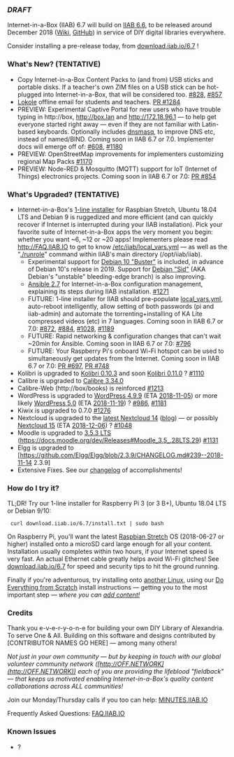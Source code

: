 ### _**DRAFT**_

Internet-in-a-Box (IIAB) 6.7 will build on [IIAB 6.6](https://github.com/iiab/iiab/wiki/IIAB-6.6-Release-Notes), to be released around December 2018 ([Wiki](http://wiki.laptop.org/go/IIAB/6.7), [GitHub](https://github.com/iiab/iiab/milestone/4)) in service of DIY digital libraries everywhere.

Consider installing a pre-release today, from <a href=http://download.iiab.io/6.7/>download.iiab.io/6.7</a> !

### What's New? (TENTATIVE)

* Copy Internet-in-a-Box Content Packs to (and from) USB sticks and portable disks.  If a teacher's own ZIM files on a USB stick can be hot-plugged into Internet-in-a-Box, that will be considered too.  [#828](https://github.com/iiab/iiab/issues/828), [#857](https://github.com/iiab/iiab/issues/857)
* [Lokole](https://ascoderu.ca/) offline email for students and teachers.  [PR #1284](https://github.com/iiab/iiab/pull/1284)
* PREVIEW: Experimental Captive Portal for new users who have trouble typing in http://box, http://box.lan and http://172.18.96.1 &mdash; to help get everyone started right away &mdash; even if they are not familiar with Latin-based keyboards.  Optionally includes [dnsmasq](https://github.com/iiab/iiab/blob/master/vars/local_vars_medium.yml#L50-L58), to improve DNS etc, instead of named/BIND.  Coming soon in IIAB 6.7 or 7.0.  Implementer docs will emerge off of:  [#608](https://github.com/iiab/iiab/issues/608), [#1180](https://github.com/iiab/iiab/pull/1180)
* PREVIEW: OpenStreetMap improvements for implementers customizing regional Map Packs  [#1170](https://github.com/iiab/iiab/issues/1170)
* PREVIEW: Node-RED & Mosquitto (MQTT) support for IoT (Internet of Things) electronics projects.  Coming soon in IIAB 6.7 or 7.0:  [PR #854](https://github.com/iiab/iiab/pull/854)

### What's Upgraded? (TENTATIVE)

* Internet-in-a-Box's [1-line installer](http://download.iiab.io/6.7/) for Raspbian Stretch, Ubuntu 18.04 LTS and Debian 9 is ruggedized and more efficient (and can quickly recover if Internet is interrupted during your IIAB installation).  Pick your favorite suite of Internet-in-a-Box apps the very moment you begin: whether you want ~6, ~12 or ~20 apps!  Implementers please read http://FAQ.IIAB.IO to get to know [/etc/iiab/local_vars.yml](http://wiki.laptop.org/go/IIAB/local_vars.yml) — as well as the "[./runrole](https://github.com/iiab/iiab/blob/master/runrole)" command within IIAB's main directory (/opt/iiab/iiab).
  * Experimental support for [Debian 10 "Buster"](https://www.debian.org/devel/debian-installer/) is included, in advance of Debian 10's release in 2019.  Support for [Debian "Sid"](http://cdimage.debian.org/cdimage/daily-builds/sid_d-i/current/amd64/iso-cd/) (AKA Debian's "unstable" bleeding-edge branch) is also improving.
  * [Ansible 2.7](https://docs.ansible.com/ansible/devel/porting_guides/porting_guide_2.7.html) for Internet-in-a-Box configuration management, explaining its steps during IIAB installation.  [#1271](https://github.com/iiab/iiab/pull/1271)
  * FUTURE: 1-line installer for IIAB should pre-populate [local_vars.yml](http://wiki.laptop.org/go/IIAB/local_vars.yml), auto-reboot intelligently, allow setting of both passwords (pi and iiab-admin) and automate the torrenting+installing of KA Lite compressed videos (etc) in 7 languages.  Coming soon in IIAB 6.7 or 7.0:  [#872](https://github.com/iiab/iiab/issues/872), [#884](https://github.com/iiab/iiab/issues/884), [#1028](https://github.com/iiab/iiab/issues/1028), [#1189](https://github.com/iiab/iiab/issues/1189)
  * FUTURE: Rapid networking & configuration changes that can't wait ~20min for Ansible.  Coming soon in IIAB 6.7 or 7.0:  [#796](https://github.com/iiab/iiab/issues/796)
  * FUTURE: Your Raspberry Pi's onboard Wi-Fi hotspot can be used to simultaneously get updates from the Internet.  Coming soon in IIAB 6.7 or 7.0:  [PR #697](https://github.com/iiab/iiab/pull/697), [PR #748](https://github.com/iiab/iiab/pull/748)
* Kolibri is upgraded to [Kolibri 0.10.3](https://github.com/learningequality/kolibri/milestone/30?closed=1) and soon [Kolibri 0.11.0](https://github.com/learningequality/kolibri/milestone/22) ?  [#1110](https://github.com/iiab/iiab/issues/1110)
* Calibre is upgraded to [Calibre 3.34.0](https://calibre-ebook.com/whats-new)
* Calibre-Web (http://box/books) is reinforced  [#1213](https://github.com/iiab/iiab/pull/1213)
* WordPress is upgraded to [WordPress 4.9.9](https://make.wordpress.org/core/tag/4-9-9/) (ETA [2018-11-05](https://make.wordpress.org/core/2018/09/12/wordpress-4-9-9-minor-release-roadmap/)) or more likely [WordPress 5.0](https://make.wordpress.org/core/tag/5-0/) (ETA [2018-11-19](https://make.wordpress.org/core/2018/10/31/wordpress-5-0-schedule-updates/)) ?  [#986](https://github.com/iiab/iiab/issues/986), [#1181](https://github.com/iiab/iiab/issues/1181)
* Kiwix is upgraded to 0.7.0  [#1276](https://github.com/iiab/iiab/pull/1276)
* Nextcloud is upgraded to the [latest Nextcloud 14](https://nextcloud.com/changelog/#latest14) ([blog](https://nextcloud.com/blog/)) &mdash; or possibly [Nextcloud 15](https://github.com/nextcloud/server/milestone/48) (ETA [2018-12-06](https://github.com/nextcloud/server/wiki/Maintenance-and-Release-Schedule)) ?  [#1048](https://github.com/iiab/iiab/issues/1048)
* Moodle is upgraded to [3.5.3 LTS](https://docs.moodle.org/dev/Moodle_3.5.3_release_notes) (https://docs.moodle.org/dev/Releases#Moodle_3.5_.28LTS.29)  [#1131](https://github.com/iiab/iiab/issues/1131)
* Elgg is upgraded to [https://github.com/Elgg/Elgg/blob/2.3.9/CHANGELOG.md#239--2018-11-14 2.3.9]
* Extensive Fixes.  See our [changelog](https://github.com/iiab/iiab/milestone/4?closed=1) of accomplishments!

### How do I try it?

TL;DR!  Try our 1-line installer for Raspberry Pi 3 (or 3 B+), Ubuntu 18.04 LTS or Debian 9/10:

     curl download.iiab.io/6.7/install.txt | sudo bash

On Raspberry Pi, you'll want the latest [Raspbian Stretch](https://www.raspberrypi.org/downloads/raspbian/) OS (2018-06-27 or higher) installed onto a microSD card large enough for all your content.  Installation usually completes within two hours, if your Internet speed is very fast.  An actual Ethernet cable greatly helps avoid Wi-Fi glitches!  See [download.iiab.io/6.7](http://download.iiab.io/6.7/) for speed and security tips to hit the ground running.

Finally if you're adventurous, try installing onto [another Linux](https://github.com/iiab/iiab/wiki/IIAB-Platforms), using our [Do Everything from Scratch](https://github.com/iiab/iiab/wiki/IIAB-Installation#do-everything-from-scratch) install instructions &mdash; getting you to the most important step &mdash; _where you can [add content!](https://github.com/iiab/iiab/wiki/IIAB-Installation#add-content)_

### Credits

Thank you e-v-e-r-y-o-n-e for building your own DIY Library of Alexandria.  To serve One & All.  Building on this software and designs contributed by [CONTRIBUTOR NAMES GO HERE] &mdash; among many others!

_Not just in your own community &mdash; but by keeping in touch with our global volunteer community network ([http://OFF.NETWORK](http://OFF.NETWORK)) each of you are providing the lifeblood "fieldback" &mdash; that keeps us motivated enabling Internet-in-a-Box's quality content collaborations across ALL communities!_

Join our Monday/Thursday calls if you too can help: [MINUTES.IIAB.IO](http://MINUTES.IIAB.IO)

Frequently Asked Questions: [FAQ.IIAB.IO](http://FAQ.IIAB.IO)

### Known Issues

* ?